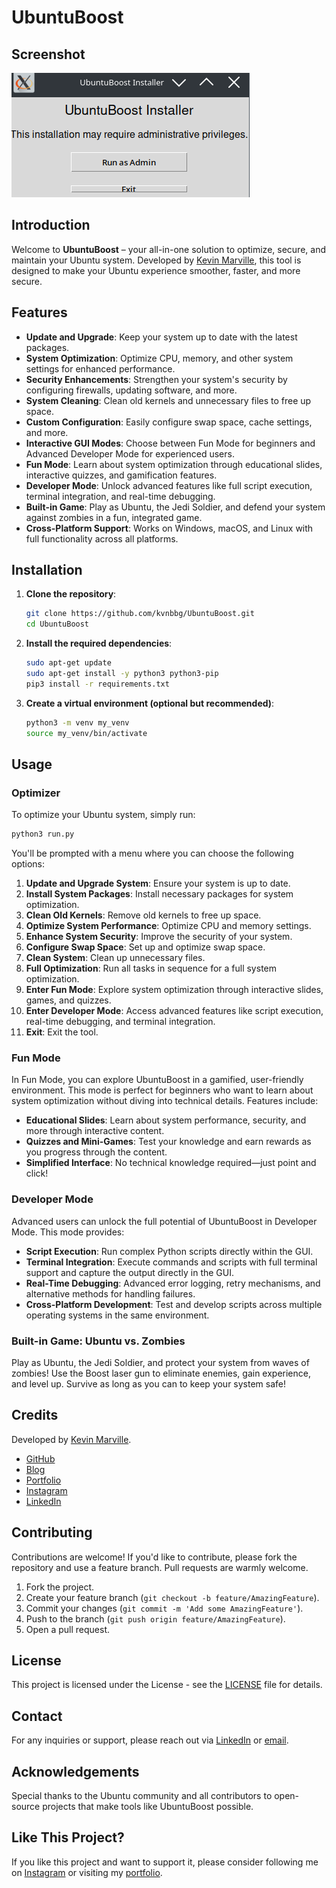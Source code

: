 # UbuntuBoost

## Screenshot
![UbuntuBoost Screenshot](screen.png)

## Introduction

Welcome to **UbuntuBoost** – your all-in-one solution to optimize, secure, and maintain your Ubuntu system. Developed by [Kevin Marville](https://github.com/kvnbbg), this tool is designed to make your Ubuntu experience smoother, faster, and more secure.

## Features

- **Update and Upgrade**: Keep your system up to date with the latest packages.
- **System Optimization**: Optimize CPU, memory, and other system settings for enhanced performance.
- **Security Enhancements**: Strengthen your system's security by configuring firewalls, updating software, and more.
- **System Cleaning**: Clean old kernels and unnecessary files to free up space.
- **Custom Configuration**: Easily configure swap space, cache settings, and more.
- **Interactive GUI Modes**: Choose between Fun Mode for beginners and Advanced Developer Mode for experienced users.
- **Fun Mode**: Learn about system optimization through educational slides, interactive quizzes, and gamification features.
- **Developer Mode**: Unlock advanced features like full script execution, terminal integration, and real-time debugging.
- **Built-in Game**: Play as Ubuntu, the Jedi Soldier, and defend your system against zombies in a fun, integrated game.
- **Cross-Platform Support**: Works on Windows, macOS, and Linux with full functionality across all platforms.

## Installation

1. **Clone the repository**:

   ```bash
   git clone https://github.com/kvnbbg/UbuntuBoost.git
   cd UbuntuBoost
   ```

2. **Install the required dependencies**:

   ```bash
   sudo apt-get update
   sudo apt-get install -y python3 python3-pip
   pip3 install -r requirements.txt
   ```

3. **Create a virtual environment (optional but recommended)**:
   ```bash
   python3 -m venv my_venv
   source my_venv/bin/activate
   ```

## Usage

### Optimizer

To optimize your Ubuntu system, simply run:

```bash
python3 run.py
```

You'll be prompted with a menu where you can choose the following options:

1. **Update and Upgrade System**: Ensure your system is up to date.
2. **Install System Packages**: Install necessary packages for system optimization.
3. **Clean Old Kernels**: Remove old kernels to free up space.
4. **Optimize System Performance**: Optimize CPU and memory settings.
5. **Enhance System Security**: Improve the security of your system.
6. **Configure Swap Space**: Set up and optimize swap space.
7. **Clean System**: Clean up unnecessary files.
8. **Full Optimization**: Run all tasks in sequence for a full system optimization.
9. **Enter Fun Mode**: Explore system optimization through interactive slides, games, and quizzes.
10. **Enter Developer Mode**: Access advanced features like script execution, real-time debugging, and terminal integration.
11. **Exit**: Exit the tool.

### Fun Mode

In Fun Mode, you can explore UbuntuBoost in a gamified, user-friendly environment. This mode is perfect for beginners who want to learn about system optimization without diving into technical details. Features include:

- **Educational Slides**: Learn about system performance, security, and more through interactive content.
- **Quizzes and Mini-Games**: Test your knowledge and earn rewards as you progress through the content.
- **Simplified Interface**: No technical knowledge required—just point and click!

### Developer Mode

Advanced users can unlock the full potential of UbuntuBoost in Developer Mode. This mode provides:

- **Script Execution**: Run complex Python scripts directly within the GUI.
- **Terminal Integration**: Execute commands and scripts with full terminal support and capture the output directly in the GUI.
- **Real-Time Debugging**: Advanced error logging, retry mechanisms, and alternative methods for handling failures.
- **Cross-Platform Development**: Test and develop scripts across multiple operating systems in the same environment.

### Built-in Game: Ubuntu vs. Zombies

Play as Ubuntu, the Jedi Soldier, and protect your system from waves of zombies! Use the Boost laser gun to eliminate enemies, gain experience, and level up. Survive as long as you can to keep your system safe!

## Credits

Developed by [Kevin Marville](https://github.com/kvnbbg).

- [GitHub](https://github.com/kvnbbg)
- [Blog](https://kvnbbg.fr)
- [Portfolio](https://kvnbbg-creations.io)
- [Instagram](https://www.instagram.com/techandstream/)
- [LinkedIn](https://linkedin.com/in/kevin-marville)

## Contributing

Contributions are welcome! If you'd like to contribute, please fork the repository and use a feature branch. Pull requests are warmly welcome.

1. Fork the project.
2. Create your feature branch (`git checkout -b feature/AmazingFeature`).
3. Commit your changes (`git commit -m 'Add some AmazingFeature'`).
4. Push to the branch (`git push origin feature/AmazingFeature`).
5. Open a pull request.

## License

This project is licensed under the License - see the [LICENSE](LICENSE) file for details.

## Contact

For any inquiries or support, please reach out via [LinkedIn](https://linkedin.com/in/kevin-marville) or [email](mailto:contact@kvnbbg.fr).

## Acknowledgements

Special thanks to the Ubuntu community and all contributors to open-source projects that make tools like UbuntuBoost possible.

## Like This Project?

If you like this project and want to support it, please consider following me on [Instagram](https://www.instagram.com/techandstream/) or visiting my [portfolio](https://kvnbbg-creations.io).
